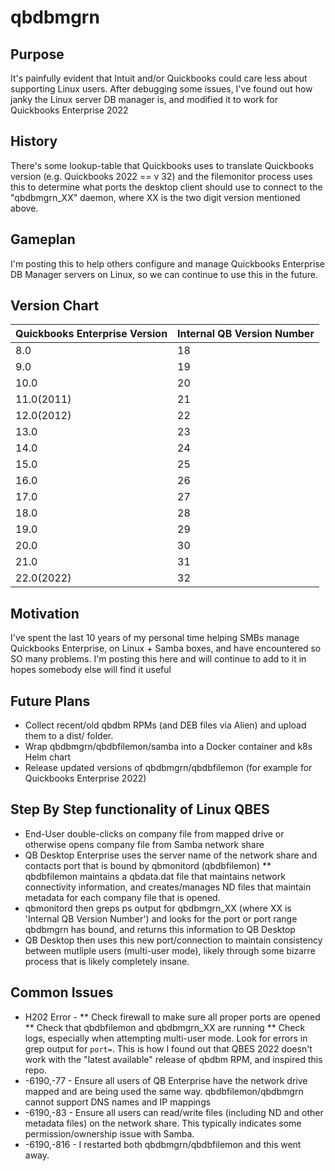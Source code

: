 # qbdbmgrn

## Purpose
It's painfully evident that Intuit and/or Quickbooks could care less about supporting Linux users. After debugging some issues, I've found out how janky the Linux server DB manager is, and modified it to work for Quickbooks Enterprise 2022

## History
There's some lookup-table that Quickbooks uses to translate Quickbooks version (e.g. Quickbooks 2022 == v 32) and the filemonitor process uses this to determine what ports the desktop client should use to connect to the "qbdbmgrn_XX" daemon, where XX is the two digit version mentioned above. 

## Gameplan
I'm posting this to help others configure and manage Quickbooks Enterprise DB Manager servers on Linux, so we can continue to use this in the future.

## Version Chart
| Quickbooks Enterprise Version | Internal QB Version Number |
|-------------------------------|----------------------------|
| 8.0                           | 18                         |
| 9.0			                      | 19                         |
| 10.0			                    | 20                         |
| 11.0(2011)		                | 21                         |
| 12.0(2012)		                | 22                         |
| 13.0			                    | 23                         |
| 14.0			                    | 24                         |
| 15.0			                    | 25                         |
| 16.0			                    | 26                         |
| 17.0			                    | 27                         |
| 18.0			                    | 28                         |
| 19.0			                    | 29                         |
| 20.0			                    | 30                         |
| 21.0			                    | 31                         |
| 22.0(2022)		                | 32                         |

## Motivation
I've spent the last 10 years of my personal time helping SMBs manage Quickbooks Enterprise, on Linux + Samba boxes, and have encountered so SO many problems. I'm posting this here and will continue to add to it in hopes somebody else will find it useful

## Future Plans
* Collect recent/old qbdbm RPMs (and DEB files via Alien) and upload them to a dist/ folder.
* Wrap qbdbmgrn/qbdbfilemon/samba into a Docker container and k8s Helm chart
* Release updated versions of qbdbmgrn/qbdbfilemon (for example for Quickbooks Enterprise 2022)

## Step By Step functionality of Linux QBES
* End-User double-clicks on company file from mapped drive or otherwise opens company file from Samba network share
* QB Desktop Enterprise uses the server name of the network share and contacts port that is bound by qbmonitord (qbdbfilemon)
** qbdbfilemon maintains a qbdata.dat file that maintains network connectivity information, and creates/manages ND files that maintain metadata for each company file that is opened.
* qbmonitord then greps ps output for qbdbmgrn_XX (where XX is 'Internal QB Version Number') and looks for the port or port range qbdbmgrn has bound, and returns this information to QB Desktop
* QB Desktop then uses this new port/connection to maintain consistency between mutliple users (multi-user mode), likely through some bizarre process that is likely completely insane.

## Common Issues 
* H202 Error - 
** Check firewall to make sure all proper ports are opened
** Check that qbdbfilemon and qbdbmgrn_XX are running
** Check logs, especially when attempting multi-user mode. Look for errors in grep output for `port=`. This is how I found out that QBES 2022 doesn't work with the "latest available" release of qbdbm RPM, and inspired this repo.
* -6190,-77 - Ensure all users of QB Enterprise have the network drive mapped and are being used the same way. qbdbfilemon/qbdbmgrn cannot support DNS names and IP mappings
* -6190,-83 - Ensure all users can read/write files (including ND and other metadata files) on the network share. This typically indicates some permission/ownership issue with Samba.
* -6190,-816 - I restarted both qbdbmgrn/qbdbfilemon and this went away.
